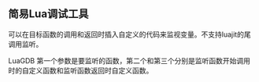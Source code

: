 ## 简易Lua调试工具

可以在目标函数的调用和返回时插入自定义的代码来监视变量。不支持luajit的尾调用监听。

LuaGDB 第一个参数是要监听的函数，第二个和第三个分别是监听函数开始调用时的自定义函数和监听函数返回时自定义函数。